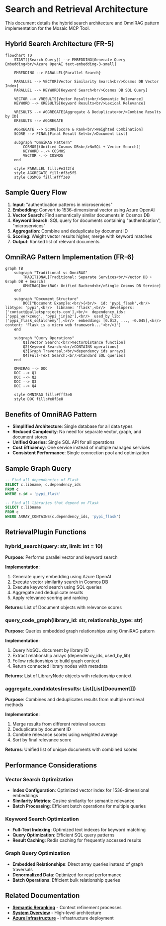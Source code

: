# Search and Retrieval Architecture

This document details the hybrid search architecture and OmniRAG pattern implementation for the Mosaic MCP Tool.

## Hybrid Search Architecture (FR-5)

```mermaid
flowchart TD
    START([Search Query]) --> EMBEDDING[Generate Query Embedding<br/>Azure OpenAI text-embedding-3-small]
    
    EMBEDDING --> PARALLEL{Parallel Search}
    
    PARALLEL --> VECTOR[Vector Similarity Search<br/>Cosmos DB Vector Index]
    PARALLEL --> KEYWORD[Keyword Search<br/>Cosmos DB SQL Query]
    
    VECTOR --> VRESULTS[Vector Results<br/>Semantic Relevance]
    KEYWORD --> KRESULTS[Keyword Results<br/>Lexical Relevance]
    
    VRESULTS --> AGGREGATE[Aggregate & Deduplicate<br/>Combine Results by ID]
    KRESULTS --> AGGREGATE
    
    AGGREGATE --> SCORE[Score & Rank<br/>Weighted Combination]
    SCORE --> FINAL[Final Result Set<br/>Document List]
    
    subgraph "OmniRAG Pattern"
        COSMOS[(Unified Cosmos DB<br/>NoSQL + Vector Search)]
        KEYWORD -.-> COSMOS
        VECTOR -.-> COSMOS
    end
    
    style PARALLEL fill:#e3f2fd
    style AGGREGATE fill:#f3e5f5
    style COSMOS fill:#fff3e0
```

## Sample Query Flow

1. **Input**: "authentication patterns in microservices"
2. **Embedding**: Convert to 1536-dimensional vector using Azure OpenAI
3. **Vector Search**: Find semantically similar documents in Cosmos DB
4. **Keyword Search**: SQL query for documents containing "authentication", "microservices"
5. **Aggregation**: Combine and deduplicate by document ID
6. **Scoring**: Weight vector results higher, merge with keyword matches
7. **Output**: Ranked list of relevant documents

## OmniRAG Pattern Implementation (FR-6)

```mermaid
graph TB
    subgraph "Traditional vs OmniRAG"
        TRADITIONAL[Traditional: Separate Services<br/>Vector DB + Graph DB + Search]
        OMNIRAG[OmniRAG: Unified Backend<br/>Single Cosmos DB Service]
    end
    
    subgraph "Document Structure"
        DOC["Document Example:<br/>{<br/>  id: 'pypi_flask',<br/>  libtype: 'pypi',<br/>  libname: 'flask',<br/>  developers: ['contact@palletsprojects.com'],<br/>  dependency_ids: ['pypi_werkzeug', 'pypi_jinja2'],<br/>  used_by_lib: ['pypi_flask_sqlalchemy'],<br/>  embedding: [0.012, ..., -0.045],<br/>  content: 'Flask is a micro web framework...'<br/>}"]
    end
    
    subgraph "Query Operations"
        Q1[Vector Search:<br/>VectorDistance function]
        Q2[Keyword Search:<br/>CONTAINS operations]
        Q3[Graph Traversal:<br/>dependency_ids arrays]
        Q4[Full-Text Search:<br/>Standard SQL queries]
    end
    
    OMNIRAG --> DOC
    DOC --> Q1
    DOC --> Q2
    DOC --> Q3
    DOC --> Q4
    
    style OMNIRAG fill:#fff3e0
    style DOC fill:#e8f5e8
```

## Benefits of OmniRAG Pattern

- **Simplified Architecture**: Single database for all data types
- **Reduced Complexity**: No need for separate vector, graph, and document stores
- **Unified Queries**: Single SQL API for all operations
- **Cost Efficiency**: One service instead of multiple managed services
- **Consistent Performance**: Single connection pool and optimization

## Sample Graph Query

```sql
-- Find all dependencies of Flask
SELECT c.libname, c.dependency_ids 
FROM c 
WHERE c.id = 'pypi_flask'

-- Find all libraries that depend on Flask
SELECT c.libname 
FROM c 
WHERE ARRAY_CONTAINS(c.dependency_ids, 'pypi_flask')
```

## RetrievalPlugin Functions

### hybrid_search(query: str, limit: int = 10)

**Purpose**: Performs parallel vector and keyword search

**Implementation**:

1. Generate query embedding using Azure OpenAI
2. Execute vector similarity search in Cosmos DB
3. Execute keyword search using SQL queries
4. Aggregate and deduplicate results
5. Apply relevance scoring and ranking

**Returns**: List of Document objects with relevance scores

### query_code_graph(library_id: str, relationship_type: str)

**Purpose**: Queries embedded graph relationships using OmniRAG pattern

**Implementation**:

1. Query NoSQL document by library ID
2. Extract relationship arrays (dependency_ids, used_by_lib)
3. Follow relationships to build graph context
4. Return connected library nodes with metadata

**Returns**: List of LibraryNode objects with relationship context

### aggregate_candidates(results: List[List[Document]])

**Purpose**: Combines and deduplicates results from multiple retrieval methods

**Implementation**:

1. Merge results from different retrieval sources
2. Deduplicate by document ID
3. Combine relevance scores using weighted average
4. Sort by final relevance score

**Returns**: Unified list of unique documents with combined scores

## Performance Considerations

### Vector Search Optimization

- **Index Configuration**: Optimized vector index for 1536-dimensional embeddings
- **Similarity Metrics**: Cosine similarity for semantic relevance
- **Batch Processing**: Efficient batch operations for multiple queries

### Keyword Search Optimization

- **Full-Text Indexing**: Optimized text indexes for keyword matching
- **Query Optimization**: Efficient SQL query patterns
- **Result Caching**: Redis caching for frequently accessed results

### Graph Query Optimization

- **Embedded Relationships**: Direct array queries instead of graph traversals
- **Denormalized Data**: Optimized for read performance
- **Batch Operations**: Efficient bulk relationship queries

## Related Documentation

- **[Semantic Reranking](semantic-reranking.md)** - Context refinement processes
- **[System Overview](system-overview.md)** - High-level architecture
- **[Azure Infrastructure](azure-infrastructure.md)** - Infrastructure deployment
